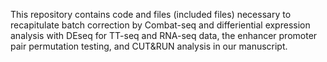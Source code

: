 This repository contains code and files (included files) necessary to recapitulate batch correction by Combat-seq and differiential expression analysis with DEseq for TT-seq and RNA-seq data, the enhancer promoter pair permutation testing, and CUT&RUN analysis in our manuscript.
